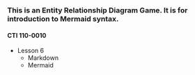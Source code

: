 ### This is an Entity Relationship Diagram Game. It is for introduction to Mermaid syntax.
#### CTI 110-0010
 * Lesson 6
    * Markdown
    * Mermaid

